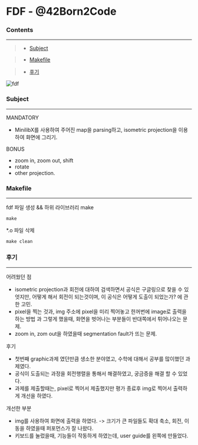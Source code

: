 # FDF - @42Born2Code

### **Contents**
------------
> + [Subject](#Subject)

> + [Makefile](#Makefile)

> + [후기](#후기)

![fdf](../../fdf_img.png)
### **Subject**
---
MANDATORY   

- MinilibX를 사용하여 주어진 map을 parsing하고, isometric projection을 이용하여 화면에 그리기.  

BONUS
- zoom in, zoom out, shift
- rotate
- other projection.
  
### **Makefile**
---
fdf 파일 생성 && 하위 라이브러리 make

    make

*.o 파일 삭제

    make clean

### **후기**
----
어려웠던 점
- isometric projection과 회전에 대하여 검색하면서 공식은 구글링으로 찾을 수 있엇지만, 어떻게 해서 회전이 되는것이며, 이 공식은 어떻게 도출이 되었는가? 에 관한 고민.
- pixel을 찍는 것과, img 주소에 pixel을 미리 찍어놓고 한꺼번에 image로 출력을 하는 방법 과 그렇게 했을때, 화면을 벗어나는 부분들이 반대쪽에서 튀어나오는 문제.
- zoom in, zom out을 하였을때 segmentation fault가 뜨는 문제.
  
후기
- 첫번째 graphic과제 였던만큼 생소한 분야였고, 수학에 대해서 공부를 많이했던 과제였다.
- 공식이 도출되는 과정을 회전행렬을 통해서 해결하였고, 궁금증을 해결 할 수 있었다.
- 과제를 제출할때는, pixel로 찍어서 제출했지만 평가 종료후 img로 찍어서 출력하게 개선을 하였다.

개선한 부분
- img를 사용하여 화면에 출력을 하였다. -> 크기가 큰 파일들도 확대 축소, 회전, 이동을 하였을때 퍼포먼스가 잘 나왔다.
- 키보드를 눌렀을때, 기능들이 작동하게 하였는데, user guide를 왼쪽에 만들었다.